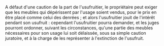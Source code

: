 A défaut d'une caution de la part de l'usufruitier, le propriétaire peut exiger que les meubles qui dépérissent par l'usage soient vendus, pour le prix en être placé comme celui des denrées ; et alors l'usufruitier jouit de l'intérêt pendant son usufruit : cependant l'usufruitier pourra demander, et les juges pourront ordonner, suivant les circonstances, qu'une partie des meubles nécessaires pour son usage lui soit délaissée, sous sa simple caution juratoire, et à la charge de les représenter à l'extinction de l'usufruit.

